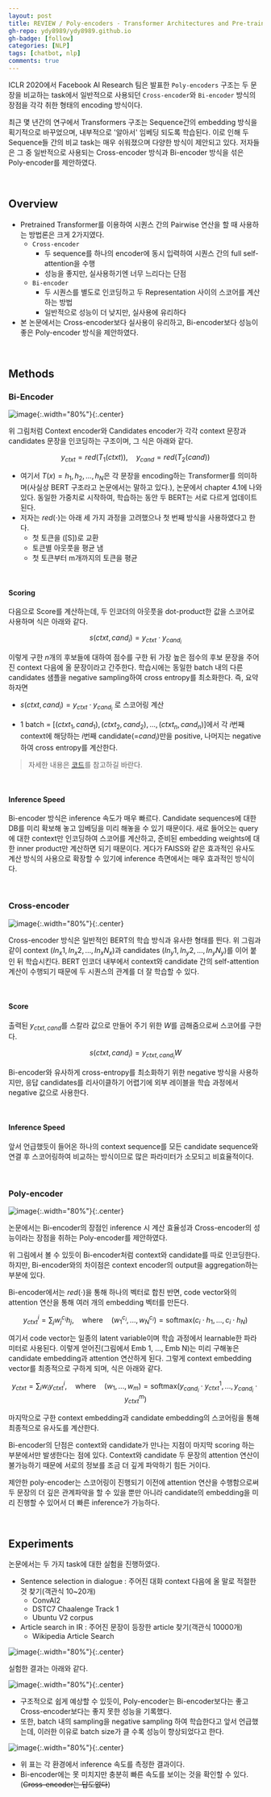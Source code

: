```yaml
---
layout: post
title: REVIEW / Poly-encoders - Transformer Architectures and Pre-training Strategies for Fast and Accurate Multi-sentence Scoring
gh-repo: ydy8989/ydy8989.github.io
gh-badge: [follow]
categories: [NLP]
tags: [chatbot, nlp]
comments: true
---
```


ICLR 2020에서  Facebook AI Research 팀은 발표한 `Poly-encoders` 구조는 두 문장을 비교하는 task에서 일반적으로 사용되던 `Cross-encoder`와 `Bi-encoder` 방식의 장점을 각각 취한 형태의 encoding 방식이다. 

최근 몇 년간의 연구에서 Transformers 구조는 Sequence간의 embedding 방식을 획기적으로 바꾸었으며, 내부적으로 '알아서' 임베딩 되도록 학습된다. 이로 인해 두 Sequence들 간의 비교 task는 매우 쉬워졌으며 다양한 방식이 제안되고 있다. 저자들은 그 중 일반적으로 사용되는 Cross-encoder 방식과 Bi-encoder 방식을 섞은 Poly-encoder를 제안하였다. 

<br/>

## Overview

- Pretrained Transformer를 이용하여 시퀀스 간의 Pairwise 연산을 할 때 사용하는 방법론은 크게 2가지였다.
	- `Cross-encoder`
		- 두 sequence를 하나의 encoder에 동시 입력하여 시퀀스 간의  full self-attention을 수행
		- 성능을 좋지만, 실사용하기엔 너무 느리다는 단점
	- `Bi-encoder`
		- 두 시퀀스를 별도로 인코딩하고 두 Representation 사이의 스코어를 계산하는 방법
		- 일반적으로 성능이 더 낮지만, 실사용에 유리하다
- 본 논문에서는 Cross-encoder보다 실사용이 유리하고, Bi-encoder보다 성능이 좋은 Poly-encoder 방식을 제안하였다.

<br/>

## Methods

### Bi-Encoder

![image](https://user-images.githubusercontent.com/38639633/129450358-3d01c035-68d5-4ce8-9649-e86963a889fe.png){:.width="80%"}{:.center}

위 그림처럼 Context encoder와 Candidates encoder가 각각 context 문장과 candidates 문장을 인코딩하는 구조이며, 그 식은 아래와 같다. 


$$
y_{ctxt} = red(T_1 (ctxt)), \quad y_{cand} = red(T_2 (cand))
$$

- 여기서 $T(x) = h_1, h_2, \dots, h_N$​​​은 각 문장을 encoding하는 Transformer를 의미하며(사실상 BERT 구조라고 논문에서는 말하고 있다.), 논문에서 chapter 4.1에 나와있다. 동일한 가중치로 시작하여, 학습하는 동안 두 BERT는 서로 다르게 업데이트 된다. 
- 저자는 $red(\cdot)$​​는 아래 세 가지 과정을 고려했으나 첫 번째 방식을 사용하였다고 한다. 
	- 첫 토큰을 ([S])로 교환
	- 토큰별 아웃풋을 평균 냄
	- 첫 토큰부터 m개까지의 토큰을 평균

<br/>

#### Scoring

다음으로 Score를 계산하는데, 두 인코더의 아웃풋을 dot-product한 값을 스코어로 사용하며 식은 아래와 같다. 


$$
s(ctxt, cand_i) = y_{ctxt} \cdot y_{cand_{i}}
$$


이렇게 구한 $n$​​​​​​​개의 후보들에 대하여 점수를 구한 뒤 가장 높은 점수의 후보 문장을 주어진 context 다음에 올 문장이라고 간주한다. 학습시에는 동일한 batch 내의 다른 candidates 샘플을 negative sampling하여 cross entropy를 최소화한다. 즉, 요약하자면

- $s(ctxt, cand_i) = y_{ctxt} \cdot y_{cand_{i}}$ 로 스코어링 계산

-  1 batch = $[(ctxt_1, cand_1), (ctxt_2, cand_2), …, (ctxt_n, cand_n)]$​​에서 각 $i$번째 context에 해당하는 $i$번째 candidate(=$cand_i$)만을 positive, 나머지는 negative하여 cross entropy를 계산한다. 

> 자세한 내용은 [코드](https://github.com/chijames/Poly-Encoder/blob/701354372c66396d6b6678b664e82416f65f3a84/encoder.py#L29-L35)를 참고하길 바란다.

<br/>

#### Inference Speed

Bi-encoder 방식은 inference 속도가 매우 빠르다. Candidate sequences에 대한 DB를 미리 확보해 놓고 임베딩을 미리 해놓을 수 있기 때문이다. 새로 들어오는 query에 대한 context만 인코딩하여 스코어를 계산하고, 준비된 embedding weights에 대한 inner product만 계산하면 되기 때문이다. 게다가 FAISS와 같은 효과적인 유사도 계산 방식의 사용으로 확장할 수 있기에 inference 측면에서는 매우 효과적인 방식이다. 

<br/>

### Cross-encoder

![image](https://user-images.githubusercontent.com/38639633/129478765-5ba8fd3e-d581-42b7-a8d6-f3a331e2ffcf.png){:.width="80%"}{:.center}

Cross-encoder 방식은 일반적인 BERT의 학습 방식과 유사한 형태를 띈다. 위 그림과 같이 context $(In_x1, In_x2, \dots, In_xN_x)$​​​​​​​과 candidates $(In_y1, In_y2, \dots, In_yN_y)$​​​​​​​​​를 이어 붙인 뒤 학습시킨다. BERT 인코더 내부에서 context와 candidate 간의 self-attention 계산이 수행되기 때문에 두 시퀀스의 관계를 더 잘 학습할 수 있다. 



<br/>

#### Score

출력된 $y_{ctxt,cand}$를 스칼라 값으로 만들어 주기 위한 $W$를 곱해줌으로써 스코어를 구한다. 


$$
s(ctxt, cand_i)=y_{ctxt,cand_i}W
$$




Bi-encoder와 유사하게 cross-entropy를 최소화하기 위한 negative 방식을 사용하지만, 응답 candidates를 리사이클하기 어렵기에 외부 레이블을 학습 과정에서 negative 값으로 사용한다. 

<br/>

#### Inference Speed

앞서 언급했듯이 들어온 하나의 context sequence를 모든 candidate sequence와 연결 후 스코어링하여 비교하는 방식이므로 많은 파라미터가 소모되고 비효율적이다. 

<br/>

### Poly-encoder

![image](https://user-images.githubusercontent.com/38639633/129481047-23d1bdc0-f8b3-401c-93a7-41939334dda5.png){:.width="80%"}{:.center}

논문에서는 Bi-encoder의 장점인 inference 시 계산 효율성과 Cross-encoder의 성능이라는 장점을 취하는 Poly-encoder를 제안하였다. 

위 그림에서 볼 수 있듯이 Bi-encoder처럼 context와 candidate를 따로 인코딩한다. 하지만, Bi-encoder와의 차이점은 context encoder의 output을 aggregation하는 부분에 있다. 

Bi-encoder에서는 $red(\cdot)$을 통해 하나의 벡터로 합친 반면, code vector와의 attention 연산을 통해 여러 개의 embedding 벡터를 만든다. 


$$
y_{ctxt}^i = \sum_j w_j^{c_i} h_j, \quad \text{where} \quad (w_1^{c_i}, ..., w_N^{c_i}) = \text{softmax}(c_i \cdot h_1, ..., c_i \cdot h_N)
$$


여기서 code vector는 일종의 latent variable이며 학습 과정에서 learnable한 파라미터로 사용된다. 이렇게 얻어진(그림에서 Emb 1, ..., Emb N)는 미리 구해놓은 candidate embedding과 attention 연산하게 된다. 그렇게 context embedding vector를 최종적으로 구하게 되며, 식은 아래와 같다. 


$$
y_{ctxt} = \sum_i w_i y_{ctxt}^i, \quad \text{where} \quad (w_1, ..., w_m) = \text{softmax}(y_{cand_i} \cdot y_{ctxt}^1, ..., y_{cand_i} \cdot y_{ctxt}^m)
$$


마지막으로 구한 context embedding과 candidate embedding의 스코어링을 통해 최종적으로 유사도를 계산한다. 

Bi-encoder의 단점은 context와 candidate가 만나는 지점이 마지막 scoring 하는 부분에서만 발생한다는 점에 있다. Context와 candidate 두 문장의 attention 연산이 불가능하기 때문에 서로의 정보를 조금 더 깊게 파악하기 힘든 거이다. 

제안한 poly-encoder는 스코어링이 진행되기 이전에 attention 연산을 수행함으로써 두 문장의 더 깊은 관계파악을 할 수 있을 뿐만 아니라 candidate의 embedding을 미리 진행할 수 있어서 더 빠른 inference가 가능하다. 



<br/>

## Experiments

논문에서는 두 가지 task에 대한 실험을 진행하였다. 

- Sentence selection in dialogue : 주어진 대화 context 다음에 올 말로 적절한 것 찾기(객관식 10~20개)
	- ConvAI2
	- DSTC7 Chaalenge Track 1
	- Ubuntu V2 corpus
- Article search in IR : 주어진 문장이 등장한 article 찾기(객관식 10000개)
	- Wikipedia Article Search

![image](https://user-images.githubusercontent.com/38639633/129482757-e45bf1ee-dc8f-450e-82f3-6c9a24d22140.png){:.width="80%"}{:.center}



실험한 결과는 아래와 같다. 

![image](https://user-images.githubusercontent.com/38639633/129482774-c146b071-98fe-48cb-b355-421937b35bbf.png){:.width="80%"}{:.center}

- 구조적으로 쉽게 예상할 수 있듯이, Poly-encoder는 Bi-encoder보다는 좋고 Cross-encoder보다는 좋지 못한 성능을 기록했다. 
- 또한, batch 내의 sampling을 negative sampling 하여 학습한다고 앞서 언급했는데, 이러한 이유로 batch size가 클 수록 성능이 향상되었다고 한다. 



![image](https://user-images.githubusercontent.com/38639633/129482902-af7322d8-28aa-4907-8c7c-5aa9c298fbf0.png){:.width="80%"}{:.center}

- 위 표는 각 환경에서 inference 속도를 측정한 결과이다. 
- Bi-encoder에는 못 미치지만 충분히 빠른 속도를 보이는 것을 확인할 수 있다. (~~Cross-encoder는 답도없다~~)

